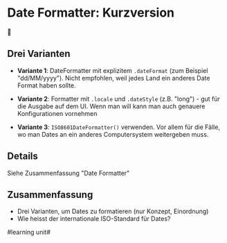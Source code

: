 # Date Formatter: Kurzversion
📅

## Drei Varianten

- **Variante 1**: DateFormatter mit explizitem `.dateFormat` (zum Beispiel "dd/MM/yyyy"). Nicht empfohlen, weil jedes Land ein anderes Date Format haben sollte.

- **Variante 2**: Formatter mit `.locale` und `.dateStyle` (z.B. "long") - gut für die Ausgabe auf dem UI. Wenn man will kann man auch genauere Konfigurationen vornehmen

- **Variante 3**: `ISO8601DateFormatter()` verwenden. Vor allem für die Fälle, wo man Dates an ein anderes Computersystem weitergeben muss.

## Details

Siehe Zusammenfassung "Date Formatter"

## Zusammenfassung

- Drei Varianten, um Dates zu formatieren (nur Konzept, Einordnung)
- Wie heisst der internationale ISO-Standard für Dates?


#learning unit#